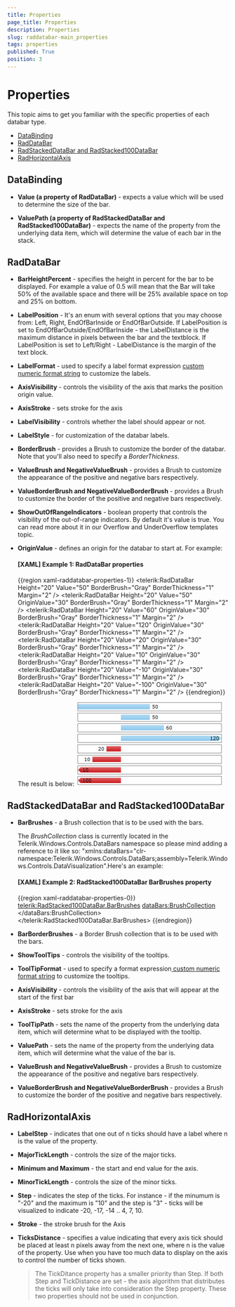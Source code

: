 ```yaml
---
title: Properties
page_title: Properties
description: Properties
slug: raddatabar-main_properties
tags: properties
published: True
position: 3
---
```


# Properties

This topic aims to get you familiar with the specific properties of each databar type.

* [DataBinding](#databinding)
* [RadDataBar](#raddatabar)
* [RadStackedDataBar and RadStacked100DataBar](#radstackeddatabar-and-radstacked100databar)
* [RadHorizontalAxis](#radhorizontalaxis)

## DataBinding

* __Value (a property of RadDataBar)__ - expects a value which will be used to determine the size of the bar.

* __ValuePath (a property of RadStackedDataBar and RadStacked100DataBar)__ - expects the name of the property from the underlying data item, which will determine the value of each bar in the stack.

## RadDataBar

* __BarHeightPercent__ - specifies the height in percent for the bar to be displayed. For example a value of 0.5 will mean that the Bar will take 50% of the available space and there will be 25% available space on top and 25% on bottom.

* __LabelPosition__ - It's an enum with several options that you may choose from: Left, Right, EndOfBarInside or EndOfBarOutside. If LabelPosition is set to EndOfBarOutside/EndOfBarInside - the LabelDistance is the maximum distance in pixels between the bar and the textblock. If LabelPosition is set to Left/Right - LabelDistance is the margin of the text block.          

* __LabelFormat__ - used to specify a label format expression [custom numeric format string](http://msdn.microsoft.com/en-us/library/0c899ak8.aspx) to customize the labels.

* __AxisVisibility__ - controls the visibility of the axis that marks the position origin value.

* __AxisStroke__ - sets stroke for the axis

* __LabelVisibility__ - controls whether the label should appear or not.

* __LabelStyle__ - for customization of the databar labels.

* __BorderBrush__ - provides a Brush to customize the border of the databar. Note that you'll also need to specify a *BorderThickness*.

* __ValueBrush and NegativeValueBrush__ - provides a Brush to customize the appearance of the positive and negative bars respectively.

* __ValueBorderBrush and NegativeValueBorderBrush__ - provides a Brush to customize the border of the positive and negative bars respectively.

* __ShowOutOfRangeIndicators__ - boolean property that controls the visibility of the out-of-range indicators. By default it's value is true. You can read more about it in our Overflow and UnderOverflow templates topic.

* __OriginValue__ - defines an origin for the databar to start at. For example:           

	#### __[XAML] Example 1: RadDataBar properties__

	{{region xaml-raddatabar-properties-1}}
		 <telerik:RadDataBar Height="20" Value="50" BorderBrush="Gray" BorderThickness="1" Margin="2" />
		 <telerik:RadDataBar Height="20" Value="50" OriginValue="30" BorderBrush="Gray" BorderThickness="1" Margin="2" />
		 <telerik:RadDataBar Height="20" Value="60" OriginValue="30" BorderBrush="Gray" BorderThickness="1" Margin="2" />
		 <telerik:RadDataBar Height="20" Value="120" OriginValue="30" BorderBrush="Gray" BorderThickness="1" Margin="2" />
		 <telerik:RadDataBar Height="20" Value="20" OriginValue="30" BorderBrush="Gray" BorderThickness="1" Margin="2" />
		 <telerik:RadDataBar Height="20" Value="10" OriginValue="30" BorderBrush="Gray" BorderThickness="1" Margin="2" />
		 <telerik:RadDataBar Height="20" Value="-10" OriginValue="30" BorderBrush="Gray" BorderThickness="1" Margin="2" />
		 <telerik:RadDataBar Height="20" Value="-100" OriginValue="30" BorderBrush="Gray" BorderThickness="1" Margin="2" />
	{{endregion}}

	The result is below:
	![raddatabar-originvalue](images/raddatabar-originvalue.PNG)

## RadStackedDataBar and RadStacked100DataBar

* __BarBrushes__ - a Brush collection that is to be used with the bars.          

	The *BrushCollection* class is currently located in the Telerik.Windows.Controls.DataBars namespace so please mind adding a reference to it like so: "xmlns:dataBars="clr-namespace:Telerik.Windows.Controls.DataBars;assembly=Telerik.Windows.Controls.DataVisualization".Here's an example:

	#### __[XAML] Example 2: RadStacked100DataBar BarBrushes property__

	{{region xaml-raddatabar-properties-0}}
		 <telerik:RadStacked100DataBar.BarBrushes>
			<dataBars:BrushCollection>
				<SolidColorBrush Color="Red" />
				<SolidColorBrush Color="Green" />
				<SolidColorBrush Color="Blue" />
			</dataBars:BrushCollection>
		 </telerik:RadStacked100DataBar.BarBrushes>
	{{endregion}}

* __BarBorderBrushes__ - a Border Brush collection that is to be used with the bars.

* __ShowToolTips__ - controls the visibility of the tooltips.

* __ToolTipFormat__ - used to specify a format expression[ custom numeric format string](http://msdn.microsoft.com/en-us/library/0c899ak8.aspx) to customize the tooltips.

* __AxisVisibility__ - controls the visibility of the axis that will appear at the start of the first bar

* __AxisStroke__ - sets stroke for the axis

* __ToolTipPath__ - sets the name of the property from the underlying data item, which will determine what to be displayed with the tooltip.

* __ValuePath__ - sets the name of the property from the underlying data item, which will determine what the value of the bar is.

* __ValueBrush and NegativeValueBrush__ - provides a Brush to customize the appearance of the positive and negative bars respectively.

* __ValueBorderBrush and NegativeValueBorderBrush__ - provides a Brush to customize the border of the positive and negative bars respectively.

## RadHorizontalAxis

* __LabelStep__ - indicates that one out of n ticks should have a label where n is the value of the property.

* __MajorTickLength__ - controls the size of the major ticks.

* __Minimum and Maximum__ - the start and end value for the axis.

* __MinorTickLength__ - controls the size of the minor ticks.

* __Step__ - indicates the step of the ticks. For instance - if the minumum is "-20" and the maximum is "10" and the step is "3" - ticks will be visualized to indicate -20, -17, -14 .. 4, 7, 10.

* __Stroke__ - the stroke brush for the Axis

* __TicksDistance__ - specifies a value indicating that every axis tick should be placed at least n pixels away from the next one, where n is the value of the property. Use when you have too much data to display on the axis to control the number of ticks shown. 

	>The TickDitance property has a smaller priority than Step. If both Step and TickDistance are set - the axis algorithm that distributes the ticks will only take into consideration the Step property. These two properties should not be used in conjunction.
